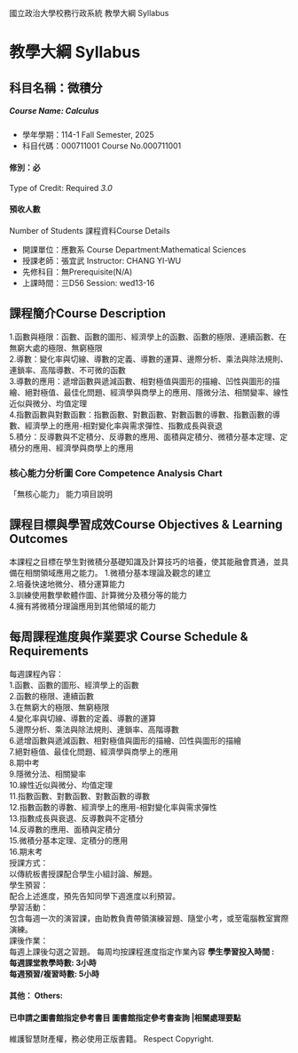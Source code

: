 國立政治大學校務行政系統 教學大綱 Syllabus
# 教學大綱 Syllabus
##  科目名稱：微積分
#####  Course Name: Calculus
  * 學年學期：114-1 Fall Semester, 2025 
  * 科目代碼：000711001 Course No.000711001
#### 修別：必
Type of Credit: Required 
_3.0_
#### 預收人數
Number of Students
課程資料Course Details
  * 開課單位：應數系 Course Department:Mathematical Sciences 
  * 授課老師：張宜武 Instructor: CHANG YI-WU 
  * 先修科目：無Prerequisite(N/A)
  * 上課時間：三D56 Session: wed13-16
##  課程簡介Course Description
1.函數與極限：函數、函數的圖形、經濟學上的函數、函數的極限、連續函數、在無窮大處的極限、無窮極限  
2.導數：變化率與切線、導數的定義、導數的運算、邊際分析、乘法與除法規則、連鎖率、高階導數、不可微的函數  
3.導數的應用：遞增函數與遞減函數、相對極值與圖形的描繪、凹性與圖形的描繪、絕對極值、最佳化問題、經濟學與商學上的應用、隱微分法、相關變率、線性近似與微分、均值定理  
4.指數函數與對數函數：指數函數、對數函數、對數函數的導數、指數函數的導數、經濟學上的應用-相對變化率與需求彈性、指數成長與衰退  
5.積分：反導數與不定積分、反導數的應用、面積與定積分、微積分基本定理、定積分的應用、經濟學與商學上的應用
###  核心能力分析圖 Core Competence Analysis Chart
「無核心能力」 
能力項目說明
##  課程目標與學習成效Course Objectives & Learning Outcomes 
本課程之目標在學生對微積分基礎知識及計算技巧的培養，使其能融會貫通，並具備在相關領域應用之能力。
1.微積分基本理論及觀念的建立  
2.培養快速地微分、積分運算能力  
3.訓練使用數學軟體作圖、計算微分及積分等的能力  
4.擁有將微積分理論應用到其他領域的能力
##  每周課程進度與作業要求 Course Schedule & Requirements
每週課程內容：  
1.函數、函數的圖形、經濟學上的函數  
2.函數的極限、連續函數  
3.在無窮大的極限、無窮極限  
4.變化率與切線、導數的定義、導數的運算  
5.邊際分析、乘法與除法規則、連鎖率、高階導數  
6.遞增函數與遞減函數、相對極值與圖形的描繪、凹性與圖形的描繪  
7.絕對極值、最佳化問題、經濟學與商學上的應用  
8.期中考  
9.隱微分法、相關變率  
10.線性近似與微分、均值定理  
11.指數函數、對數函數、對數函數的導數  
12.指數函數的導數、經濟學上的應用-相對變化率與需求彈性  
13.指數成長與衰退、反導數與不定積分  
14.反導數的應用、面積與定積分  
15.微積分基本定理、定積分的應用  
16.期末考  
授課方式：  
以傳統板書授課配合學生小組討論、解題。  
學生預習：  
配合上述進度，預先告知同學下週進度以利預習。  
學習活動：  
包含每週一次的演習課，由助教負責帶領演練習題、隨堂小考，或至電腦教室實際演練。  
課後作業：  
每週上課後勾選之習題。
每周均按課程進度指定作業內容
**學生學習投入時間 :   
每週課堂教學時數: 3小時   
每週預習/複習時數: 5小時**
####  其他： Others:
####  已申請之圖書館指定參考書目  圖書館指定參考書查詢 |相關處理要點
維護智慧財產權，務必使用正版書籍。 Respect Copyright.